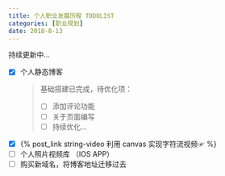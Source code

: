 ```yaml
---
title: 个人职业发展历程 TODOLIST
categories: [职业规划]
date: 2018-8-13
---
```


持续更新中...

- [x] 个人静态博客
  > 基础搭建已完成，待优化项：
  > - [ ] 添加评论功能
  > - [ ] 关于页面编写
  > - [ ] 持续优化...
- [x] {% post_link string-video 利用 canvas 实现字符流视频☞ %}
- [ ] 个人照片视频库 （IOS APP）
- [ ] 购买新域名，将博客地址迁移过去